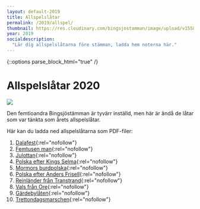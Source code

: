 ```yaml
---
layout: default-2019
title: Allspelslåtar
permalink: /2019/allspel/
thumbnail: https://res.cloudinary.com/bingsjostamman/image/upload/v1558991223/programblad-2019_share_l3hgfh.jpg
year: 2019
socialdescription:
  "Lär dig allspelslåtarna före stämman, ladda hem noterna här."
---
```

{::options parse_block_html="true" /}
<div class="glacier">

# Allspelslåtar 2020
![](https://res.cloudinary.com/bingsjostamman/image/upload/v1558991135/allspel_2018_dyvdxl.jpg)


Den femtioandra Bingsjöstämman är tyvärr inställd, men här är ändå de låtar som var tänkta som årets allspelslåtar.

Här kan du ladda ned allspelslåtarna som PDF-filer:


1. [Dalafest](/files/2020_dalafest.pdf){:rel="nofollow"}
2. [Femtusen man](/files/2020_femtusen_man.pdf){:rel="nofollow"}
3. [Julottan](/files/2020_julottan.pdf){:rel="nofollow"}
4. [Polska efter Kings Selma](/files/2020_kings_selma.pdf){:rel="nofollow"}
5. [Mormors burdpolska](/files/2020_mormors_brudpolska.pdf){:rel="nofollow"}
6. [Polska efter Anders Frisell](/files/2020_polska_frisell.pdf){:rel="nofollow"}
7. [Reinländer från Transtrand](/files/2020_reinlander_transtrand.pdf){:rel="nofollow"}
8. [Vals från Ore](/files/2020_vals_ore.pdf){:rel="nofollow"}
9. [Gärdebylåten](/files/2019_gardebylaten.pdf){:rel="nofollow"}
10. [Trettondagsmarschen](/files/2019_trettondagsmarschen.pdf){:rel="nofollow"}



</div>
